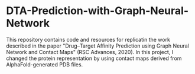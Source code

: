 # DTA-Prediction-with-Graph-Neural-Network
This repository contains code and resources for replicatin the work described in the paper "Drug–Target Affinity Prediction using Graph Neural Network and Contact Maps" (RSC Advances, 2020). In this project, I changed the protein representation by using contact maps derived from AlphaFold-generated PDB files.
